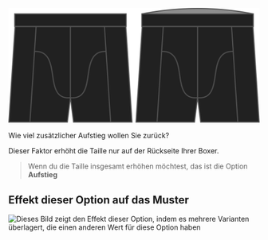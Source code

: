 ![Die Rückenaufstiegsoption auf Bruce](./backrise.svg)

Wie viel zusätzlicher Aufstieg wollen Sie zurück?

Dieser Faktor erhöht die Taille nur auf der Rückseite Ihrer Boxer.

> Wenn du die Taille insgesamt erhöhen möchtest, das ist die Option **Aufstieg**

## Effekt dieser Option auf das Muster

![Dieses Bild zeigt den Effekt dieser Option, indem es mehrere Varianten überlagert, die einen anderen Wert für diese Option haben](bruce\_backrise\_sample.svg "Effekt dieser Option auf das Muster")
